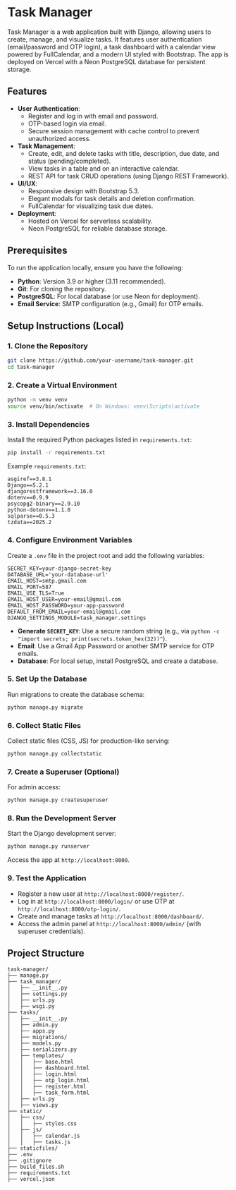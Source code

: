# Task Manager

Task Manager is a web application built with Django, allowing users to create, manage, and visualize tasks. It features user authentication (email/password and OTP login), a task dashboard with a calendar view powered by FullCalendar, and a modern UI styled with Bootstrap. The app is deployed on Vercel with a Neon PostgreSQL database for persistent storage.

## Features
- **User Authentication**:
  - Register and log in with email and password.
  - OTP-based login via email.
  - Secure session management with cache control to prevent unauthorized access.
- **Task Management**:
  - Create, edit, and delete tasks with title, description, due date, and status (pending/completed).
  - View tasks in a table and on an interactive calendar.
  - REST API for task CRUD operations (using Django REST Framework).
- **UI/UX**:
  - Responsive design with Bootstrap 5.3.
  - Elegant modals for task details and deletion confirmation.
  - FullCalendar for visualizing task due dates.
- **Deployment**:
  - Hosted on Vercel for serverless scalability.
  - Neon PostgreSQL for reliable database storage.

## Prerequisites
To run the application locally, ensure you have the following:

- **Python**: Version 3.9 or higher (3.11 recommended).
- **Git**: For cloning the repository.
- **PostgreSQL**: For local database (or use Neon for deployment).
- **Email Service**: SMTP configuration (e.g., Gmail) for OTP emails.

## Setup Instructions (Local)

### 1. Clone the Repository
```bash
git clone https://github.com/your-username/task-manager.git
cd task-manager
```

### 2. Create a Virtual Environment
```bash
python -m venv venv
source venv/bin/activate  # On Windows: venv\Scripts\activate
```

### 3. Install Dependencies
Install the required Python packages listed in `requirements.txt`:
```bash
pip install -r requirements.txt
```

Example `requirements.txt`:
```
asgiref==3.8.1
Django==5.2.1
djangorestframework==3.16.0
dotenv==0.9.9
psycopg2-binary==2.9.10
python-dotenv==1.1.0
sqlparse==0.5.3
tzdata==2025.2
```

### 4. Configure Environment Variables
Create a `.env` file in the project root and add the following variables:
```
SECRET_KEY=your-django-secret-key
DATABASE_URL='your-database-url'
EMAIL_HOST=smtp.gmail.com
EMAIL_PORT=587
EMAIL_USE_TLS=True
EMAIL_HOST_USER=your-email@gmail.com
EMAIL_HOST_PASSWORD=your-app-password
DEFAULT_FROM_EMAIL=your-email@gmail.com
DJANGO_SETTINGS_MODULE=task_manager.settings
```

- **Generate `SECRET_KEY`**: Use a secure random string (e.g., via `python -c "import secrets; print(secrets.token_hex(32))"`).
- **Email**: Use a Gmail App Password or another SMTP service for OTP emails.
- **Database**: For local setup, install PostgreSQL and create a database.

### 5. Set Up the Database
Run migrations to create the database schema:
```bash
python manage.py migrate
```

### 6. Collect Static Files
Collect static files (CSS, JS) for production-like serving:
```bash
python manage.py collectstatic
```

### 7. Create a Superuser (Optional)
For admin access:
```bash
python manage.py createsuperuser
```

### 8. Run the Development Server
Start the Django development server:
```bash
python manage.py runserver
```

Access the app at `http://localhost:8000`.

### 9. Test the Application
- Register a new user at `http://localhost:8000/register/`.
- Log in at `http://localhost:8000/login/` or use OTP at `http://localhost:8000/otp-login/`.
- Create and manage tasks at `http://localhost:8000/dashboard/`.
- Access the admin panel at `http://localhost:8000/admin/` (with superuser credentials).

## Project Structure
```
task-manager/
├── manage.py
├── task_manager/
│   ├── __init__.py
│   ├── settings.py
│   ├── urls.py
│   ├── wsgi.py
├── tasks/
│   ├── __init__.py
│   ├── admin.py
│   ├── apps.py
│   ├── migrations/
│   ├── models.py
│   ├── serializers.py
│   ├── templates/
│   │   ├── base.html
│   │   ├── dashboard.html
│   │   ├── login.html
│   │   ├── otp_login.html
│   │   ├── register.html
│   │   ├── task_form.html
│   ├── urls.py
│   ├── views.py
├── static/
│   ├── css/
│   │   ├── styles.css
│   ├── js/
│   │   ├── calendar.js
│   │   ├── tasks.js
├── staticfiles/
├── .env
├── .gitignore
├── build_files.sh
├── requirements.txt
├── vercel.json
```
